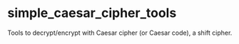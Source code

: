# simple_caesar_cipher_tools
Tools to decrypt/encrypt with Caesar cipher (or Caesar code), a shift cipher.
